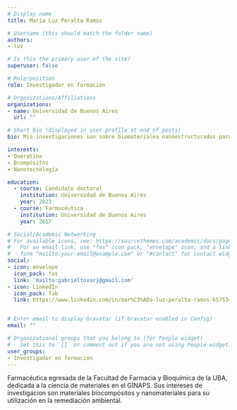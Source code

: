 ```yaml
---
# Display name
title: María Luz Peralta Ramos

# Username (this should match the folder name)
authors:
- luz

# Is this the primary user of the site?
superuser: false

# Role/position
role: Investigador en formación

# Organizations/Affiliations
organizations:
- name: Universidad de Buenos Aires
  url: ""

# Short bio (displayed in user profile at end of posts)
bio: Mis investigaciones son sobre biomateriales nanoestructurados para aplicaciones ambientales y biotecnologicas.

interests:
- Queratina
- Bcompósitos
- Nanotecnología

education:
  - course: Candidato doctoral
    institution: Universidad de Buenos Aires
    year: 2023
  - course: Farmacéutica
    institution: Universidad de Buenos Aires
    year: 2017

# Social/Academic Networking
# For available icons, see: https://sourcethemes.com/academic/docs/page-builder/#icons
#   For an email link, use "fas" icon pack, "envelope" icon, and a link in the
#   form "mailto:your-email@example.com" or "#contact" for contact widget.
social:
- icon: envelope
  icon_pack: fas
  link: 'mailto:gabrieltovarj@gmail.com'
- icon: LinkedIn
  icon_pack: fab
  link: https://www.linkedin.com/in/mar%C3%ADa-luz-peralta-ramos-b5753457/


# Enter email to display Gravatar (if Gravatar enabled in Config)
email: ""

# Organizational groups that you belong to (for People widget)
#   Set this to `[]` or comment out if you are not using People widget.
user_groups:
- Investigador en formación
---
```


Farmacéutica egresada de la Facultad de Farmacia y Bioquímica de la UBA, dedicada a la ciencia de materiales en el GINAPS. Sus intereses de investigacion son materiales biocompósitos y nanomateriales para su utilización en la remediación ambiental. 
